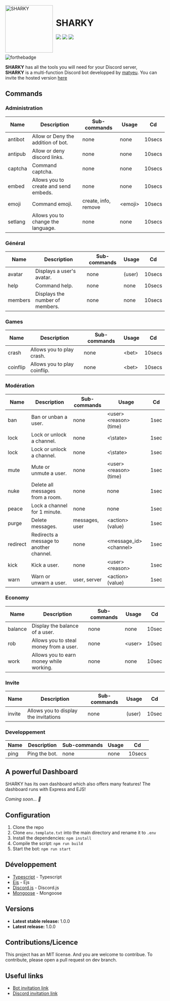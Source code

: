 <img width="150" height="150" align="left" style="float: left; margin: 0 10px 0 0;" alt="SHARKY" src="https://cdn.discordapp.com/avatars/1069356719249035284/ec7c145a0442ac2fd2f1849bcc017723.webp?size=512">

# SHARKY

[![](https://img.shields.io/discord/1071891755911368806.svg?logo=discord&colorB=7289DA)](https://discord.gg/7XkzD75ew2)
[![](https://img.shields.io/badge/discord.js-v14.0.0-blue.svg?logo=npm)](https://discord.js.org/)
[![](https://img.shields.io/badge/nodejs-16.6.0-green.svg)](https://www.nodejs.org)


<br>

![forthebadge](http://forthebadge.com/images/badges/built-with-love.svg)

**SHARKY** has all the tools you will need for your Discord server,<br>
**SHARKY** is a multi-function Discord bot developped by [matyeu](https://discord.com/users/916444775861850175). You can invite the hosted version [here](#)

## Commands

### Administration

| Name          | Description                          | Sub-commands                | Usage                  | Cd     |
| ------------- | ------------------------------------- | --------------------------- | --------------------- | ------ |
| antibot       | Allow or Deny the addition of bot.    | none                        | none                  | 10secs |
| antipub       | Allow or deny discord links.          | none                        | none                  | 10secs |
| captcha       | Command captcha.                      | none                        | none                  | 10secs |
| embed         | Allows you to create and send embeds. | none                        | none                  | 10secs |
| emoji         | Command emoji.                        | create, info, remove        | \<emoji>              | 10secs |
| setlang       | Allows you to change the language.    | none                        | none                  | 10secs |

### Général

| Name          | Description                          | Sub-commands                | Usage                 | Cd     |
| ------------- | ------------------------------------ | --------------------------- | --------------------- | ------ |
| avatar        | Displays a user's avatar.            | none                        | (user)                | 10secs |
| help          | Command help.                        | none                        | none                  | 10secs |
| members       | Displays the number of members.      | none                        | none                  | 10secs |

### Games

| Name          | Description                          | Sub-commands                | Usage                 | Cd     |
| ------------- | ------------------------------------ | --------------------------- | --------------------- | ------ |
| crash         | Allows you to play crash.            | none                        | \<bet>                | 10secs |
| coinflip      | Allows you to play coinflip.         | none                        | \<bet>                | 10secs |

### Modération

| Name          | Description                             | Sub-commands                | Usage                      | Cd     |
| ------------- | --------------------------------------- | --------------------------- | -------------------------  | ------ |
| ban           | Ban or unban a user.                    |none                         | \<user> \<reason> (time)   | 1sec   |
| lock          | Lock or unlock a channel.               |none                         | <\state>                   | 1sec   |
| lock          | Lock or unlock a channel.               |none                         | <\state>                   | 1sec   |
| mute          | Mute or unmute a user.                  |none                         | \<user> \<reason> (time)   | 1sec   |
| nuke          | Delete all messages from a room.        | none                        | none                       | 1sec   |
| peace         | Lock a channel for 1 minute.            |none                         | none                       | 1sec   |
| purge         | Delete messages.                        |messages, user               | \<action> (value)          | 1sec   |
| redirect      | Redirects a message to another channel. | none                        | \<message_id> \<channel>   | 1sec   |
| kick          | Kick a user.                            |none                         | \<user> \<reason>          | 1sec   |
| warn          | Warn or unwarn a user.                  |user, server                 | \<action> (value)          | 1sec   |

### Economy

| Name          | Description                             | Sub-commands                | Usage                      | Cd     |
| ------------- | --------------------------------------- | --------------------------- | -------------------------  | ------ |
| balance       | Display the balance of a user.          | none                        | none                       | 10sec  |
| rob           | Allows you to steal money from a user.  | none                        | \<user>                    | 10sec  |
| work          | Allows you to earn money while working. | none                        | none                       | 10sec  |

### Invite

| Name          | Description                             | Sub-commands                | Usage                      | Cd     |
| ------------- | --------------------------------------- | --------------------------- | -------------------------  | ------ |
| invite        | Allows you to display the invitations   | none                        | (user)                     | 10sec  |


### Developpement

| Name          | Description                          | Sub-commands                | Usage                 | Cd     |
| ------------- | ------------------------------------ | --------------------------- | --------------------- | ------ |
| ping          | Ping the bot.                        | none                        | none                  | 10secs |


## A powerful Dashboard

SHARKY has its own dashboard which also offers many features! The dashboard runs with Express and EJS!

*Coming soon... 👀*

## Configuration

1. Clone the repo
2. Clone `env.template.txt` into the main directory and rename it to `.env`
3. Install the dependencies: `npm install`
4. Compile the script: `npm run build`
5. Start the bot: `npm run start`

## Développement

* [Typescript](#) - Typescript
* [Ejs](#) - Ejs
* [Discord.js](https://discord.js.org) - Discord.js
* [Mongoose](https://mongodb.com) - Mongoose

## Versions
* **Latest stable release:** 1.0.0
* **Latest release:** 1.0.0

## Contributions/Licence

This project has an MIT license. And you are welcome to contribue. To contribute, please open a pull request on dev branch.

## Useful links

* [Bot invitation link](#)
* [Discord invitation link](#)


